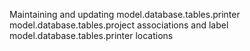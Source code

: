 Maintaining and updating model.database.tables.printer model.database.tables.project associations and label model.database.tables.printer locations